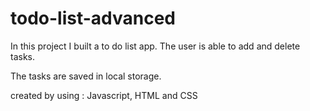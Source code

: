 # todo-list-advanced

In this project I built a to do list app. The user is able to add and delete tasks. 

The tasks are saved in local storage.

created by using : Javascript, HTML and CSS
